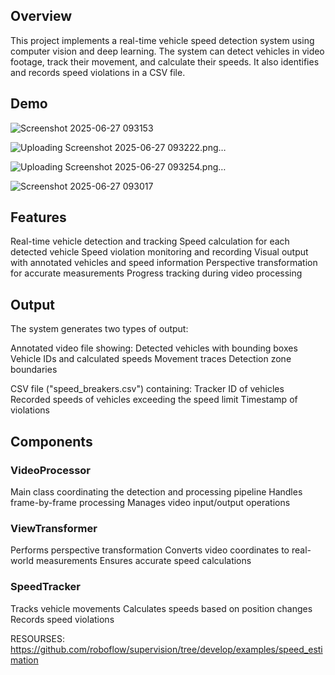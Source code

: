 ## Overview
This project implements a real-time vehicle speed detection system using computer vision and deep learning. The system can detect vehicles in video footage, track their movement, and calculate their speeds. It also identifies and records speed violations in a CSV file.

## Demo
![Screenshot 2025-06-27 093153](https://github.com/user-attachments/assets/f9ec392e-0cb9-4ac1-8ea3-18eb2fb71409)

![Uploading Screenshot 2025-06-27 093222.png…]()

![Uploading Screenshot 2025-06-27 093254.png…]()

![Screenshot 2025-06-27 093017](https://github.com/user-attachments/assets/03cffefd-4332-4344-9c57-a451d8a867a5)


## Features
Real-time vehicle detection and tracking
Speed calculation for each detected vehicle
Speed violation monitoring and recording
Visual output with annotated vehicles and speed information
Perspective transformation for accurate measurements
Progress tracking during video processing


## Output

The system generates two types of output:

Annotated video file showing:
Detected vehicles with bounding boxes
Vehicle IDs and calculated speeds
Movement traces
Detection zone boundaries

CSV file ("speed_breakers.csv") containing:
Tracker ID of vehicles
Recorded speeds of vehicles exceeding the speed limit
Timestamp of violations


## Components

### VideoProcessor
Main class coordinating the detection and processing pipeline
Handles frame-by-frame processing
Manages video input/output operations

### ViewTransformer
Performs perspective transformation
Converts video coordinates to real-world measurements
Ensures accurate speed calculations

### SpeedTracker
Tracks vehicle movements
Calculates speeds based on position changes
Records speed violations


RESOURSES:
https://github.com/roboflow/supervision/tree/develop/examples/speed_estimation
